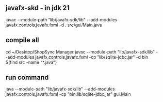 ## javafx-skd - in jdk 21
javac --module-path "lib/javafx-sdk/lib" --add-modules javafx.controls,javafx.fxml -d . src/gui/Main.java

## compile all
cd ~/Desktop/ShopSync Manager
javac --module-path "lib/javafx-sdk/lib" --add-modules javafx.controls,javafx.fxml -cp "lib/sqlite-jdbc.jar" -d bin $(find src -name "*.java")

## run command
java --module-path "lib/javafx-sdk/lib" --add-modules javafx.controls,javafx.fxml -cp "bin:lib/sqlite-jdbc.jar" gui.Main